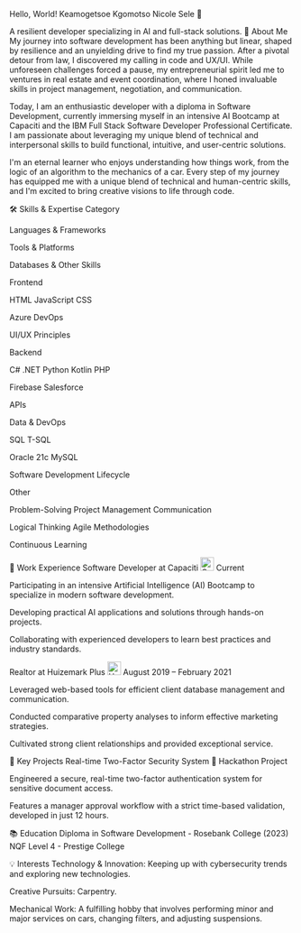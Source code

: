 Hello, World! Keamogetsoe Kgomotso Nicole Sele 👋

A resilient developer specializing in AI and full-stack solutions.
🚀 About Me
My journey into software development has been anything but linear, shaped by resilience and an unyielding drive to find my true passion. After a pivotal detour from law, I discovered my calling in code and UX/UI. While unforeseen challenges forced a pause, my entrepreneurial spirit led me to ventures in real estate and event coordination, where I honed invaluable skills in project management, negotiation, and communication.

Today, I am an enthusiastic developer with a diploma in Software Development, currently immersing myself in an intensive AI Bootcamp at Capaciti and the IBM Full Stack Software Developer Professional Certificate. I am passionate about leveraging my unique blend of technical and interpersonal skills to build functional, intuitive, and user-centric solutions.

I'm an eternal learner who enjoys understanding how things work, from the logic of an algorithm to the mechanics of a car. Every step of my journey has equipped me with a unique blend of technical and human-centric skills, and I'm excited to bring creative visions to life through code.

🛠️ Skills & Expertise
Category

Languages & Frameworks

Tools & Platforms

Databases & Other Skills

Frontend

HTML JavaScript CSS

Azure DevOps

UI/UX Principles

Backend

C# .NET Python Kotlin PHP

Firebase Salesforce

APIs

Data & DevOps

SQL T-SQL

Oracle 21c MySQL

Software Development Lifecycle

Other

Problem-Solving Project Management Communication

Logical Thinking Agile Methodologies

Continuous Learning

💼 Work Experience
Software Developer at Capaciti <img src="https://sagea.org.za/wp-content/uploads/2024/02/CAPCITI-LOGO-V3-768x414.jpg" alt="Capaciti Logo" width="24" height="24"/>
Current

Participating in an intensive Artificial Intelligence (AI) Bootcamp to specialize in modern software development.

Developing practical AI applications and solutions through hands-on projects.

Collaborating with experienced developers to learn best practices and industry standards.

Realtor at Huizemark Plus <img src="https://media.licdn.com/dms/image/C4D0BAQESL-SAPYip5w/company-logo_200_200/0?e=2159024400&v=beta&t=BWmdwxz6DPtsDOdiSfUaeT7W4v-7FW2566fvGt1sdcw" alt="Huizemark Plus Logo" width="24" height="24"/>
August 2019 – February 2021

Leveraged web-based tools for efficient client database management and communication.

Conducted comparative property analyses to inform effective marketing strategies.

Cultivated strong client relationships and provided exceptional service.

🔑 Key Projects
Real-time Two-Factor Security System 🔐
Hackathon Project

Engineered a secure, real-time two-factor authentication system for sensitive document access.

Features a manager approval workflow with a strict time-based validation, developed in just 12 hours.

📚 Education
Diploma in Software Development - Rosebank College (2023)
NQF Level 4 - Prestige College

💡 Interests
Technology & Innovation: Keeping up with cybersecurity trends and exploring new technologies.

Creative Pursuits: Carpentry.

Mechanical Work: A fulfilling hobby that involves performing minor and major services on cars, changing filters, and adjusting suspensions.
